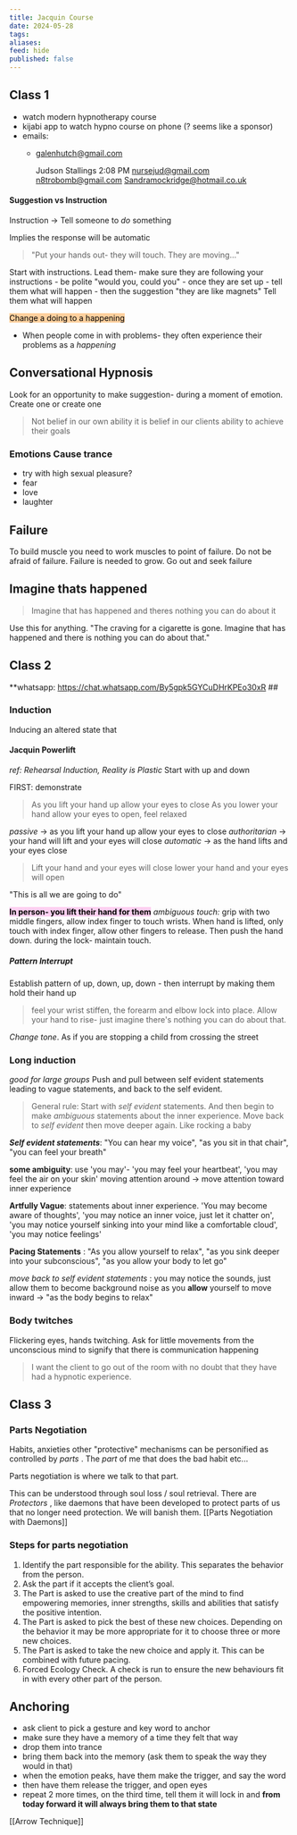 ```yaml
---
title: Jacquin Course
date: 2024-05-28
tags: 
aliases: 
feed: hide
published: false
---
```


## Class 1
- watch modern hypnotherapy course
- kijabi app to watch hypno course on phone (? seems like a sponsor)
- emails:
	- galenhutch@gmail.com

		Judson Stallings 2:08 PM
		nursejud@gmail.com
		n8trobomb@gmail.com
		Sandramockridge@hotmail.co.uk

#### Suggestion vs Instruction
Instruction -> Tell someone to _do_ something

Implies the response will be automatic
> "Put your hands out- they will touch. They are moving..."

Start with instructions. Lead them- make sure they are following your instructions
	- be polite "would you, could you"
	- once they are set up - tell them what will happen
	- then the suggestion "they are like magnets"
Tell them what will happen

<mark style="background: #FFB86CA6;">Change a doing to a happening</mark>
- When people come in with problems- they often experience their problems as a _happening_ 

## Conversational Hypnosis
Look for an opportunity to make suggestion- during a moment of emotion. Create one or create one

>Not belief in our own ability it is belief in our clients ability to achieve their goals 

### Emotions Cause trance
- try with high sexual pleasure?
- fear
- love
- laughter
## Failure
To build muscle you need to work muscles to point of failure. Do not be afraid of failure. Failure is needed to grow. Go out and seek failure

## Imagine thats happened

>Imagine that has happened and theres nothing you can do about it

Use this for anything. "The craving for a cigarette is gone. Imagine that has happened and there is nothing you can do about that."

## Class 2

**whatsapp: https://chat.whatsapp.com/By5gpk5GYCuDHrKPEo30xR ##

### Induction
Inducing an altered state that 

#### Jacquin Powerlift
_ref: Rehearsal Induction, Reality is Plastic_
Start with up and down

FIRST: demonstrate

> As you lift your hand up allow your eyes to close
> As you lower your hand allow your eyes to open, feel relaxed

_passive_ -> as you lift your hand up allow your eyes to close
_authoritarian_ -> your hand will lift and your eyes will close
_automatic_ -> as the hand lifts and your eyes close

>Lift your hand and your eyes will close
>lower your hand and your eyes will open

"This is all we are going to do"

<mark style="background: #FFB8EBA6;">__In person- you lift their hand for them__</mark>
_ambiguous touch:_ grip with two middle fingers, allow index finger to touch wrists. When hand is lifted, only touch with index finger, allow other fingers to release. Then push the hand down. during the lock- maintain touch.
##### Pattern Interrupt
Establish pattern of up, down, up, down - then interrupt by making them hold their hand up

> feel your wrist stiffen, the forearm and elbow lock into place. Allow your hand to rise- just imagine there's nothing you can do about that.

*Change tone*. As if you are stopping a child from crossing the street


### Long induction
_good for large groups_
Push and pull between self evident statements leading to vague statements, and back to the self evident.

> General rule: Start with _self evident_ statements. And then begin to make _ambiguous_ statements about the inner experience. Move back to _self evident_ then move deeper again. Like rocking a baby

***Self evident statements***: "You can hear my voice", "as you sit in that chair", "you can feel your breath"

__some ambiguity__: use 'you may'- 'you may feel your heartbeat', 'you may feel the air on your skin'
moving attention around
-> move attention toward inner experience

**Artfully Vague**: statements about inner experience. 'You may become aware of thoughts', 'you may notice an inner voice, just let it chatter on', 'you may notice yourself sinking into your mind like a comfortable cloud', 'you may notice feelings'

__Pacing Statements__ : "As you allow yourself to relax", "as you sink deeper into your subconscious", "as you allow your body to let go"

_move back to self evident statements_ : you may notice the sounds, just allow them to become background noise as you **allow** yourself to move inward -> "as the body begins to relax"

### Body twitches
Flickering eyes, hands twitching. Ask for little movements from the unconscious mind to signify that there is communication happening

> I want the client to go out of the room with no doubt that they have had a hypnotic experience.

## Class 3
### Parts Negotiation
Habits, anxieties other "protective" mechanisms can be personified as controlled by _parts_ . The _part_ of me that does the bad habit etc...

Parts negotiation is where we talk to that part.

This can be understood through soul loss / soul retrieval. There are _Protectors_ , like daemons that have been developed to protect parts of us that no longer need protection. We will banish them. [[Parts Negotiation with Daemons]]


### Steps for parts negotiation
1. Identify the part responsible for the ability. This separates the behavior from the person.
2. Ask the part if it accepts the client’s goal.
3. The Part is asked to use the creative part of the mind to find empowering memories, inner strengths, skills and abilities that satisfy the positive intention. 
4. The Part is asked to pick the best of these new choices. Depending on the behavior it may be more appropriate for it to choose three or more new choices.
5. The Part is asked to take the new choice and apply it. This can be combined with future pacing.
6. Forced Ecology Check. A check is run to ensure the new behaviours fit in with every other part of the person.

## Anchoring

- ask client to pick a gesture and key word to anchor
- make sure they have a memory of a time they felt that way
- drop them into trance
- bring them back into the memory (ask them to speak the way they would in that)
- when the emotion peaks, have them make the trigger, and say the word
- then have them release the trigger, and open eyes
- repeat 2 more times, on the third time, tell them it will lock in and **from today forward it will always bring them to that state**

[[Arrow Technique]]